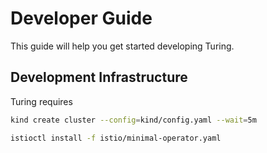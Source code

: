# Developer Guide

This guide will help you get started developing Turing.

## Development Infrastructure

Turing requires 

```bash
kind create cluster --config=kind/config.yaml --wait=5m

istioctl install -f istio/minimal-operator.yaml
```